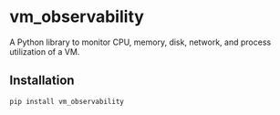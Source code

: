 # vm_observability

A Python library to monitor CPU, memory, disk, network, and process utilization of a VM.

## Installation

```bash
pip install vm_observability
